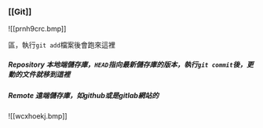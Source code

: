 ### [[Git]]


![[prnh9crc.bmp]]


區，執行`git add`檔案後會跑來這裡
##### **Repository** 本地端儲存庫，`HEAD`指向最新儲存庫的版本，執行`git commit`後，更動的文件就移到這裡
##### **Remote** 遠端儲存庫，如github或是gitlab網站的

![[wcxhoekj.bmp]]

